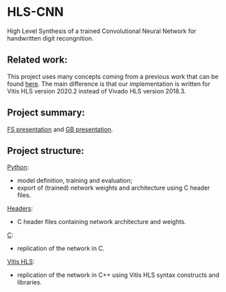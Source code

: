 # HLS-CNN
High Level Synthesis of a trained Convolutional Neural Network for handwritten digit recongnition.

## Related work:
This project uses many concepts coming from a previous work that can be found [here](https://www.amiq.com/consulting/2018/12/14/how-to-implement-a-convolutional-neural-network-using-high-level-synthesis).
The main difference is that our implementation is written for Vitis HLS version 2020.2 instead of Vivado HLS version 2018.3.

## Project summary:

[FS presentation](/HLS-CNN-presentation-FS.pdf) and [GB presentation](HLS-CNN-presentation-GB.pdf).

## Project structure:

[Python](Code/Python):
  
-  model definition, training and evaluation;
-  export of (trained) network weights and architecture using C header files.

[Headers](Code/Headers):

-  C header files containing network architecture and weights.

[C](Code/C):

-  replication of the network in C.

[Vitis HLS](Code/Vitis-HLS):

-  replication of the network in C++ using Vitis HLS syntax constructs and libraries.
